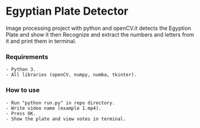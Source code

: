 # Egyptian Plate Detector
Image processing project with python and openCV.it detects the Egyption Plate and show it then Recognize and extract the numbers and letters from it and print them in terminal.

### Requirements
	- Python 3.
	- All libraries (openCV, numpy, numba, tkinter).
	
### How to use
	- Run "python run.py" in repo directory.
	- Write video name (example 1.mp4).
	- Press OK.
	- Show the plate and view votes in terminal.
